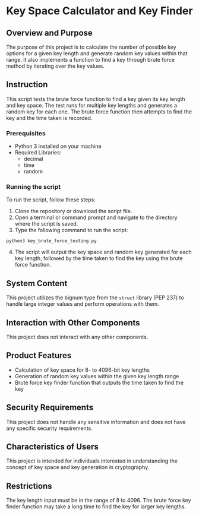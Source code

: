 # Key Space Calculator and Key Finder

## Overview and Purpose

The purpose of this project is to calculate the number of possible key options for a given key length and generate random key values within that range. It also implements a function to find a key through brute force method by iterating over the key values.

## Instruction

This script tests the brute force function to find a key given its key length and key space. The test runs for multiple key lengths and generates a random key for each one. The brute force function then attempts to find the key and the time taken is recorded. 

### Prerequisites

- Python 3 installed on your machine
- Required Libraries:
  - decimal
  - time
  - random
  
### Running the script

To run the script, follow these steps:

1. Clone the repository or download the script file.
2. Open a terminal or command prompt and navigate to the directory where the script is saved.
3. Type the following command to run the script:

``` 
python3 key_brute_force_testing.py
```

4. The script will output the key space and random key generated for each key length, followed by the time taken to find the key using the brute force function.

## System Content

This project utilizes the bignum type from the `struct` library (PEP 237) to handle large integer values and perform operations with them.

## Interaction with Other Components

This project does not interact with any other components.

## Product Features

- Calculation of key space for 8- to 4096-bit key lengths
- Generation of random key values within the given key length range
- Brute force key finder function that outputs the time taken to find the key

## Security Requirements

This project does not handle any sensitive information and does not have any specific security requirements.

## Characteristics of Users

This project is intended for individuals interested in understanding the concept of key space and key generation in cryptography.

## Restrictions

The key length input must be in the range of 8 to 4096. The brute force key finder function may take a long time to find the key for larger key lengths. 
